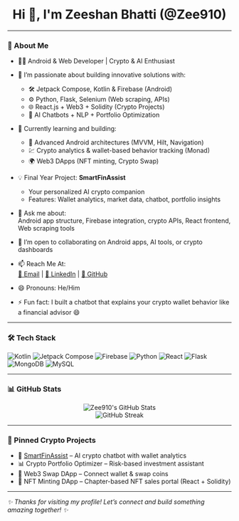 <h1 align="center">Hi 👋, I'm Zeeshan Bhatti (@Zee910)</h1>

---

### 🚀 About Me

- 👨‍💻 Android & Web Developer | Crypto & AI Enthusiast  
- 👀 I’m passionate about building innovative solutions with:
  - 🛠 Jetpack Compose, Kotlin & Firebase (Android)
  - ⚙️ Python, Flask, Selenium (Web scraping, APIs)
  - 🌐 React.js + Web3 + Solidity (Crypto Projects)
  - 🤖 AI Chatbots + NLP + Portfolio Optimization

- 🌱 Currently learning and building:
  - 📱 Advanced Android architectures (MVVM, Hilt, Navigation)
  - 💹 Crypto analytics & wallet-based behavior tracking (Monad)
  - 🌍 Web3 DApps (NFT minting, Crypto Swap)

- 💡 Final Year Project: **SmartFinAssist**
  - Your personalized AI crypto companion
  - Features: Wallet analytics, market data, chatbot, portfolio insights

- 💬 Ask me about:  
  Android app structure, Firebase integration, crypto APIs, React frontend, Web scraping tools

- 💞️ I’m open to collaborating on Android apps, AI tools, or crypto dashboards

- 📫 Reach Me At:  
  [📧 Email](mailto:zeeshanbhatti910@gmail.com) | [🔗 LinkedIn](https://www.linkedin.com/in/zeeshan-bhatti910/) | [🐙 GitHub](https://github.com/Zee910)

- 😄 Pronouns: He/Him  
- ⚡ Fun fact: I built a chatbot that explains your crypto wallet behavior like a financial advisor 😄  

---

### 🛠 Tech Stack

![Kotlin](https://img.shields.io/badge/Kotlin-7F52FF?style=for-the-badge&logo=kotlin&logoColor=white)
![Jetpack Compose](https://img.shields.io/badge/Jetpack%20Compose-4285F4?style=for-the-badge&logo=android&logoColor=white)
![Firebase](https://img.shields.io/badge/Firebase-ffca28?style=for-the-badge&logo=firebase&logoColor=black)
![Python](https://img.shields.io/badge/Python-3670A0?style=for-the-badge&logo=python&logoColor=white)
![React](https://img.shields.io/badge/React-20232a?style=for-the-badge&logo=react&logoColor=61DAFB)
![Flask](https://img.shields.io/badge/Flask-000000?style=for-the-badge&logo=flask&logoColor=white)
![MongoDB](https://img.shields.io/badge/MongoDB-4EA94B?style=for-the-badge&logo=mongodb&logoColor=white)
![MySQL](https://img.shields.io/badge/MySQL-00758F?style=for-the-badge&logo=mysql&logoColor=white)

---

### 📊 GitHub Stats

<p align="center">
  <img src="https://github-readme-stats.vercel.app/api?username=Zee910&show_icons=true&theme=tokyonight" alt="Zee910's GitHub Stats" />
  <br>
  <img src="https://github-readme-streak-stats.herokuapp.com/?user=Zee910&theme=tokyonight" alt="GitHub Streak" />
</p>

---

### 📌 Pinned Crypto Projects

- 🧠 [SmartFinAssist](https://github.com/Zee910/SmartFinAssist) – AI crypto chatbot with wallet analytics  
- 📊 Crypto Portfolio Optimizer – Risk-based investment assistant  
- 🔄 Web3 Swap DApp – Connect wallet & swap coins  
- 🧾 NFT Minting DApp – Chapter-based NFT sales portal (React + Solidity)

---

_✨ Thanks for visiting my profile! Let’s connect and build something amazing together! ✨_
